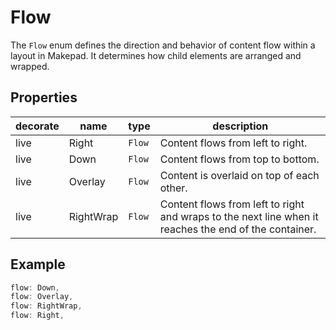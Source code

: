 # Flow

The `Flow` enum defines the direction and behavior of content flow within a layout in Makepad. It determines how child elements are arranged and wrapped.

## Properties
|decorate|name|type|description|
|--|--|--|--|
|live| Right| `Flow`| Content flows from left to right. |
|live| Down| `Flow`| Content flows from top to bottom. |
|live| Overlay| `Flow`| Content is overlaid on top of each other. |
|live| RightWrap| `Flow`| Content flows from left to right and wraps to the next line when it reaches the end of the container. |

## Example

```rust
flow: Down,
flow: Overlay,
flow: RightWrap,
flow: Right,
```